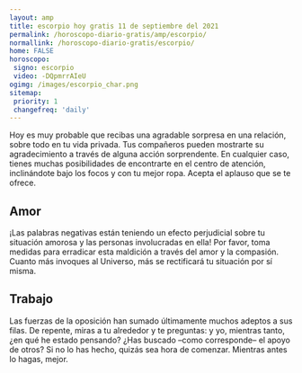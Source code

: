 ```yaml
---
layout: amp
title: escorpio hoy gratis 11 de septiembre del 2021 
permalink: /horoscopo-diario-gratis/amp/escorpio/
normallink: /horoscopo-diario-gratis/escorpio/
home: FALSE
horoscopo:
 signo: escorpio
 video: -DQpmrrAIeU
ogimg: /images/escorpio_char.png
sitemap:
 priority: 1
 changefreq: 'daily'
---
```



Hoy es muy probable que recibas una agradable sorpresa en una relación, sobre todo en tu vida privada. Tus compañeros pueden mostrarte su agradecimiento a través de alguna acción sorprendente. En cualquier caso, tienes muchas posibilidades de encontrarte en el centro de atención, inclinándote bajo los focos y con tu mejor ropa. Acepta el aplauso que se te ofrece.

## Amor

¡Las palabras negativas están teniendo un efecto perjudicial sobre tu situación amorosa y las personas involucradas en ella! Por favor, toma medidas para erradicar esta maldición a través del amor y la compasión. Cuanto más invoques al Universo, más se rectificará tu situación por sí misma.

## Trabajo

Las fuerzas de la oposición han sumado últimamente muchos adeptos a sus filas. De repente, miras a tu alrededor y te preguntas: y yo, mientras tanto, ¿en qué he estado pensando? ¿Has buscado –como corresponde– el apoyo de otros? Si no lo has hecho, quizás sea hora de comenzar. Mientras antes lo hagas, mejor.